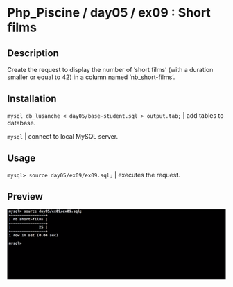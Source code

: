 # Php_Piscine / day05 / ex09 : Short films

## Description
Create the request to display the number of ’short films’ (with a duration smaller or equal to 42) in a column named ’nb_short-films’.

## Installation
`mysql db_lusanche < day05/base-student.sql > output.tab;` | add tables to database.

`mysql` | connect to local MySQL server.

## Usage
`mysql> source day05/ex09/ex09.sql;` | executes the request.

## Preview
<img src="../../resources/images/short.png" width="1200">
